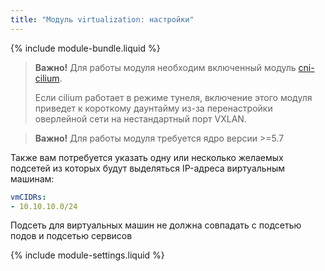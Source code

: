 ```yaml
---
title: "Модуль virtualization: настройки"
---
```


{% include module-bundle.liquid %}

> **Важно!** Для работы модуля необходим включенный модуль [cni-cilium](../021-cni-cilium/).
>
> Если cilium работает в режиме тунеля, включение этого модуля приведет к короткому даунтайму из-за перенастройки оверлейной сети на нестандартный порт VXLAN.

> **Важно!** Для работы модуля требуется ядро версии >=5.7

Также вам потребуется указать одну или несколько желаемых подсетей из которых будут выделяться IP-адреса виртуальным машинам:

```yaml
vmCIDRs:
- 10.10.10.0/24
```

Подсеть для виртуальных машин не должна совпадать с подсетью подов и подсетью сервисов

{% include module-settings.liquid %}
